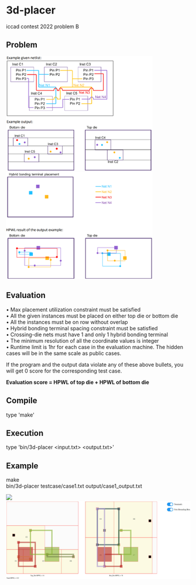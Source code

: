 # 3d-placer  
iccad contest 2022 problem B  
  
## Problem  
<p float="left">
  <img src="img/image1.png" width="400" />
  <img src="img/image2.png" width="400" /> 
</p>

## Evaluation  
• Max placement utilization constraint must be satisfied  
• All the given instances must be placed on either top die or bottom die  
• All the instances must be on row without overlap  
• Hybrid bonding terminal spacing constraint must be satisfied  
• Crossing-die nets must have 1 and only 1 hybrid bonding terminal  
• The minimum resolution of all the coordinate values is integer  
• Runtime limit is 1hr for each case in the evaluation machine. The hidden cases will be in the same scale as public cases.  
  
If the program and the output data violate any of these above bullets, you will get 0 score for the corresponding test case.  
  
**Evaluation score = HPWL of top die + HPWL of bottom die**  
  
## Compile  
type 'make'  
## Execution  
type 'bin/3d-placer <input.txt> <output.txt>'  

## Example
make  
bin/3d-placer testcase/case1.txt output/case1_output.txt  
<p float="left">
  <img src="img/case1_result" width="200" />
  <img src="img/case1_result_draw.jpg" width="600" /> 
</p>
